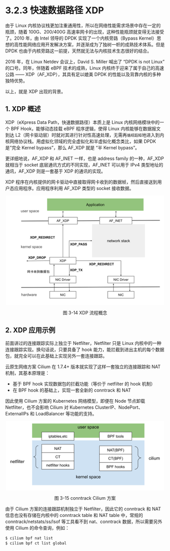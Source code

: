 # 3.2.3 快速数据路径 XDP

由于 Linux 内核协议栈更加注重通用性，所以在网络性能需求场景中存在一定的瓶颈，随着 100G、200/400G 高速率网卡的出现，这种性能瓶颈就变得无法接受了。2010 年，由 Intel 领导的 DPDK 实现了一个内核旁路（Bypass Kernel）思想的高性能网络应用开发解决方案，并逐渐成为了独树一帜的成熟技术体系。但是 DPDK 也由于内核旁路这一前提，天然就无法与内核技术生态很好的结合。

2016 年，在 Linux Netdev 会议上，David S. Miller 喊出了 “DPDK is not Linux” 的口号。同年，伴随着 eBPF 技术的成熟，Linux 内核终于迎来了属于自己的高速公路 —— XDP（AF_XDP），其具有足以媲美 DPDK 的性能以及背靠内核的多种独特优势。

以上，就是 XDP 出现的背景。

## 1. XDP 概述

XDP（eXpress Data Path，快速数据路径）本质上是 Linux 内核网络模块中的一个 BPF Hook，能够动态挂载 eBPF 程序逻辑，使得 Linux 内核能够在数据报文到达 L2（网卡驱动层）时就对其进行针对性高速处理，无需再`循规蹈矩`地进入到内核网络协议栈。用虚拟化领域的完全虚拟化和半虚拟化概念类比，如果 DPDK 是”完全 Kernel bypass”，那么 AF_XDP 就是 “半 Kernel bypass”。

更详细地说，AF_XDP 和 AF_INET 一样，也是 address family 的一种，AF_XDP 就相当于 socket 底层通讯方式的不同实现，AF_INET 可以用于 IPv4 类型地址的通讯，AF_XDP 则是一套基于 XDP 的通讯的实现。

XDP 程序在内核提供的网卡驱动中直接取得网卡收到的数据帧，然后直接送到用户态应用程序。应用程序利用 AF_XDP 类型的 socket 接收数据。

<div  align="center">
	<img src="../assets/XDP.svg" width = "500"  align=center />
	<p>图 3-14 XDP 流程概念</p>
</div>

## 2. XDP 应用示例

前面讲过的连接跟踪实际上独立于 Netfilter，Netfilter 只是 Linux 内核中的一种连接跟踪实现。换句话说，只要具备了 hook 能力，能拦截到进出主机的每个数据包，就完全可以在此基础上实现另外一套连接跟踪。


云原生网络方案 Cilium 在 1.7.4+ 版本就实现了这样一套独立的连接跟踪和 NAT 机制，其基本原理是：

- 基于 BPF hook 实现数据包的拦截功能（等价于 netfilter 的 hook 机制）
- 在 BPF hook 的基础上，实现一套全新的 conntrack 和 NAT

因此使用 Cilium 方案的 Kubernetes 网络模型，即便在 Node 节点卸载 Netfilter，也不会影响 Cilium 对 Kubernetes ClusterIP、NodePort、ExternalIPs 和 LoadBalancer 等功能的支持。

<div  align="center">
	<img src="../assets/cilium.svg" width = "500"  align=center />
	<p>图 3-15 conntrack Cilium 方案</p>
</div>

由于 Cilium 方案的连接跟踪机制独立于 Netfilter，因此它的 conntrack 和 NAT 信息也没有存储在内核中的 conntrack table 和 NAT table 中，常规的 conntrack/netstats/ss/lsof 等工具看不到 nat、conntrack 数据，所以需要另外使用 Cilium 的命令查询，例如：

```
$ cilium bpf nat list
$ cilium bpf ct list global
```
